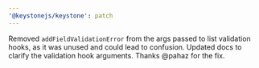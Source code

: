 ```yaml
---
'@keystonejs/keystone': patch
---
```


Removed `addFieldValidationError` from the args passed to list validation hooks, as it was unused and could lead to confusion. Updated docs to clarify the validation hook arguments. Thanks @pahaz for the fix.
